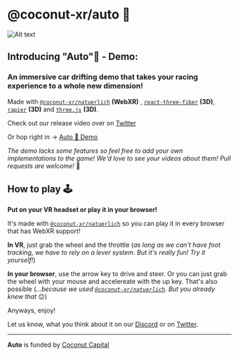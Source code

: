 # @coconut-xr/auto 🚗

![Alt text](public/car.gif)

## Introducing "**Auto**"🚗 - Demo: 

### An immersive car drifting demo that takes your racing experience to a whole new dimension!

Made with [`@coconut-xr/natuerlich`](https://github.com/coconut-xr/natuerlich) **(WebXR)** ,  [`react-three-fiber`](https://github.com/pmndrs/react-three-fiber) **(3D)**, [`rapier`](https://github.com/pmndrs/react-three-rapier) **(3D)** and [`three.js`](https://github.com/mrdoob/three.js) **(3D)**.

Check out our release video over on [Twitter](https://twitter.com/coconut_xr/)

Or hop right in -> [Auto 🚗 Demo](coconut-xr.github.io/auto/)

*The demo lacks some features so feel free to add your own implementations to the game! We'd love to see your videos about them! Pull requests are welcome!* 🤗

## How to play 🕹️

**Put on your VR headset or play it in your browser!**

It's made with [`@coconut-xr/natuerlich`](https://github.com/coconut-xr/natuerlich) so you can play it in every browser that has WebXR support!

**In VR**, just grab the wheel and the throttle (*as long as we can't have foot tracking, we have to rely on a lever system. But it's really fun! Try it yourself!*)

**In your browser**, use the arrow key to drive and steer. Or you can just grab the wheel with your mouse and accelereate with the up key. That's also possible (*...because we used [`@coconut-xr/natuerlich`](https://github.com/coconut-xr/natuerlich). But you already knew that* 😉)

Anyways, enjoy!

Let us know, what you think about it on our [Discord](http://discord.gg/RbyaXJJaJM) or on [Twitter](https://twitter.com/coconut_xr/).

---

**Auto** is funded by [Coconut Capital](https://coconut.capital/)
